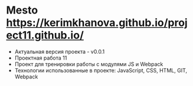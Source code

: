 # Mesto https://kerimkhanova.github.io/project11.github.io/

- Актуальная версия проекта - v0.0.1 
- Проектная работа 11 
- Проект для тренировки работы с модулями JS и Webpack 
- Технологии использованные в проекте: JavaScript, CSS, HTML, GIT, Webpack
